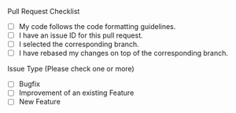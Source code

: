 <!--
Please check the following steps to submit your pull request. If you have any questions please read the contribution guide available at https://go.invoiceplane.com/contribguide or join the community forums or the Slack channel.
You can check items by changing `[ ]` to `[x]`.
If you can't check all checklist items please add `[WIP]` in front of your title.
Remove this first paragraph but please keep the following checklist even if it's incomplete. Pull requests without the checklist will be rejected.
-->

Pull Request Checklist

  * [ ] My code follows the code formatting guidelines.
  * [ ] I have an issue ID for this pull request. 
  * [ ] I selected the corresponding branch.
  * [ ] I have rebased my changes on top of the corresponding branch.
  
Issue Type (Please check one or more)

  * [ ] Bugfix
  * [ ] Improvement of an existing Feature 
  * [ ] New Feature
